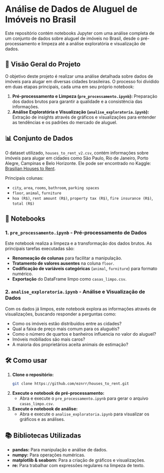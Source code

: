 # Análise de Dados de Aluguel de Imóveis no Brasil

Este repositório contém notebooks Jupyter com uma análise completa de um conjunto de dados sobre aluguel de imóveis no Brasil, desde o pré-processamento e limpeza até a análise exploratória e visualização de dados.

## 📂 Visão Geral do Projeto

O objetivo deste projeto é realizar uma análise detalhada sobre dados de imóveis para alugar em diversas cidades brasileiras. O processo foi dividido em duas etapas principais, cada uma em seu próprio notebook:

1.  **Pré-processamento e Limpeza (`pre_processamento.ipynb`):** Preparação dos dados brutos para garantir a qualidade e a consistência das informações.
2.  **Análise Exploratória e Visualização (`analise_exploratoria.ipynb`):** Extração de insights através de gráficos e visualizações para entender as tendências e os padrões do mercado de aluguel.

## 📊 Conjunto de Dados

O dataset utilizado, `houses_to_rent_v2.csv`, contém informações sobre imóveis para alugar em cidades como São Paulo, Rio de Janeiro, Porto Alegre, Campinas e Belo Horizonte. Ele pode ser encontrado no Kaggle: [Brasilian Houses to Rent](https://www.kaggle.com/datasets/rubenssjr/brasilian-houses-to-rent/data).

Principais colunas:
- `city`, `area`, `rooms`, `bathroom`, `parking spaces`
- `floor`, `animal`, `furniture`
- `hoa (R$)`, `rent amount (R$)`, `property tax (R$)`, `fire insurance (R$)`, `total (R$)`

## 🚀 Notebooks

### 1. `pre_processamento.ipynb` - Pré-processamento de Dados

Este notebook realiza a limpeza e a transformação dos dados brutos. As principais tarefas executadas são:
- **Renomeação de colunas** para facilitar a manipulação.
- **Tratamento de valores ausentes** na coluna `floor`.
- **Codificação de variáveis categóricas** (`animal`, `furniture`) para formato numérico.
- **Exportação** do DataFrame limpo como `casas_limpo.csv`.

### 2. `analise_exploratoria.ipynb` - Análise e Visualização de Dados

Com os dados já limpos, este notebook explora as informações através de visualizações, buscando responder a perguntas como:
- Como os imóveis estão distribuídos entre as cidades?
- Qual a faixa de preço mais comum para os aluguéis?
- Como o número de quartos e banheiros influencia no valor do aluguel?
- Imóveis mobiliados são mais caros?
- A maioria dos proprietários aceita animais de estimação?

## 🛠️ Como usar

1.  **Clone o repositório:**
    ```bash
    git clone https://github.com/eznrr/houses_to_rent.git
    ```
2.  **Execute o notebook de pré-processamento:**
    - Abra e execute o `pre_processamento.ipynb` para gerar o arquivo `casas_limpo.csv`.
3.  **Execute o notebook de análise:**
    - Abra e execute o `analise_exploratoria.ipynb` para visualizar os gráficos e as análises.

## 📚 Bibliotecas Utilizadas
- **pandas:** Para manipulação e análise de dados.
- **numpy:** Para operações numéricas.
- **matplotlib & seaborn:** Para a criação de gráficos e visualizações.
- **re:** Para trabalhar com expressões regulares na limpeza de texto.